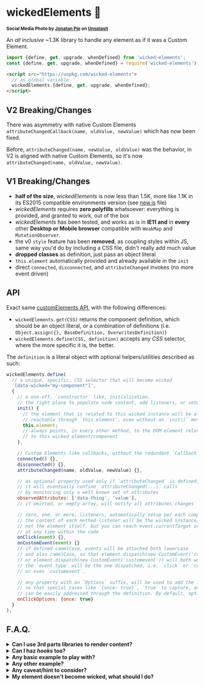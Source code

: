 # wickedElements 🧙

<sup>**Social Media Photo by [Jonatan Pie](https://unsplash.com/@r3dmax) on [Unsplash](https://unsplash.com/)**</sup>

An _all inclusive_ ~1.3K library to handle any element as if it was a Custom Element.

```js
import {define, get, upgrade, whenDefined} from 'wicked-elements';
const {define, get, upgrade, whenDefined} = require('wicked-elements');
```

```html
<script src="https://unpkg.com/wicked-elements">
  // as global variable
  wickedElements.{define, get, upgrade, whenDefined};
</script>
```

## V2 Breaking/Changes

There was asymmetry with native Custom Elements `attributeChangedCallback(name, oldValue, newValue)` which has now been fixed.

Before, `attributeChanged(name, newValue, oldValue)` was the behavior, in V2 is aligned with native Custom Elements, so it's now `attributeChanged(name, oldValue, newValue)`.


## V1 Breaking/Changes

  * **half of the size**, _wickedElements_ is now less than 1.5K, more like 1.1K in its ES2015 compatible environments version (see [new.js](./new.js) file)
  * _wickedElements_ requires **zero polyfills** whatsoever: everything is provided, and granted to work, out of the box
  * _wickedElements_ has been tested, and works as is in **IE11 and** in **every** other **Desktop or Mobile browser** compatible with `WeakMap` and `MutationObserver`.
  * the v0 `style` feature has been **removed**, as coupling styles within JS, same way you'd do by including a CSS file, didn't really add much value
  * **dropped classes** as definition, just pass an object literal
  * `this.element` automatically provided and already available in the `init`
  * direct `connected`, `disconnected`, and `attributeChanged` invokes (no more event driven)


## API

Exact same [customElements API](https://html.spec.whatwg.org/multipage/custom-elements.html#dom-window-customelements), with the following differences:

  * `wickedElements.get(CSS)` returns the component definition, which should be an object literal, or a combination of definitions (i.e. `Object.assign({}, BaseDefinition, OverwritesDefinition)`)
  * `wickedElements.define(CSS, definition)` accepts any _CSS_ selector, where the more specific it is, the better.
  
The `definition` is a literal object with optional helpers/utilities described as such:

```js
wickedElements.define(
  // a unique, specific, CSS selector that will become wicked
  '[data-wicked="my-component"]',
  {
    // a one-off, `constructor` like, initialization,
    // the right place to populate node content, add listeners, or setup components
    init() {
      // the element that is related to this wicked instance will be always
      // reachable through `this.element`, even without an `init()` method
      this.element;
      // always points, in every other method, to the DOM element related
      // to this wicked element/component
    },

    // Custom Elements like callbacks, without the redundant `Callback` suffix
    connected() {},
    disconnected() {},
    attributeChanged(name, oldValue, newValue) {},

    // as optional property used only if `attributeChanged` is defined,
    // it will eventually confine `attributeChanged(...)` calls
    // by monitoring only a well known set of attributes
    observedAttributes: ['data-thing', 'value'],
    // if omitted, or empty array, will notify all attributes changes

    // zero, one, or more, listeners, automatically setup per each component
    // the context of each method-listener will be the wicked instance,
    // not the element itself, but you can reach event.currentTarget or this.element
    // at any time within the code
    onClick(event) {},
    onCustomEvent(event) {}
    // if defined camelCase, events will be attached both lowercase
    // and also camelCase, so that element.dispatch(new CustomEvent('customEvent'))
    // or element.dispatch(new CustomEvent('customevent')) will both work.
    // the `event.type` will be the one dispatched, i.e. `click` or `customEvent`
    // or even `customevent`.

    // any property with an `Options` suffix, will be used to add the listener,
    // so that special cases like `{once: true}`, `true` to capture, and others,
    // can be easily addressed through the definition. By default, options is `false`.
    onClickOptions: {once: true}
  }
);
```

## F.A.Q.

<details>
  <summary>
    <strong>Can I use 3rd parts libraries to render content?</strong>
  </summary>
  <div>

  Sure thing! Following a <a href="https://github.com/WebReflection/lighterhtml#readme">lighterhtml</a> integration example, also <a href="https://codepen.io/WebReflection/pen/qBdOzWj?editors=0010">live in CodePen</a>:

```js
import {render, html, svg} from 'lighterhtml';
const LighterHTML = {
  html() { return render(this.element, html.apply(null, arguments)); },
  svg() { return render(this.element, svg.apply(null, arguments)); }
};

import {define} from 'wicked-elements';
define('.my-component', {
  ...LighterHTML,
  init() { this.render(); },
  render() {
    this.html`<h3>Hello 👋</h3>`;
  }
});
```
  </div>
</details>

<details>
  <summary>
    <strong>Can I haz <em>hooks</em> too?</strong>
  </summary>
  <div>

  You can either check **[hookedElements](https://github.com/WebReflection/hooked-elements#readme)** for an out-of-the-box solution, or you could use <a href="https://github.com/WebReflection/augmentor#readme">augmentor</a>, which is just perfect for this use case 😉, which is indeed exactly what _hookedElements_ use (it's just automatically integrated).

  Test it <a href="https://codepen.io/WebReflection/pen/poJjXPg?editors=0010">live on CodePen</a>.

```js
import {augmentor, useState} from 'augmentor';
import {define} from 'wicked-elements';
define('button.counter', {
  init() {
    // augment once any method, and that's it 🦄
    this.render = augmentor(this.render.bind(this));
    this.render();
  },
  render() {
    const [counter, update] = useState(0);
    const {element} = this;
    element.onclick = () => update(counter + 1);
    element.textContent = `${counter} clicks`;
  }
});
```

  </div>
</details>

<details>
  <summary>
    <strong>Any basic example to play with?</strong>
  </summary>
  <div>

  This is a classic one, the <a href="https://webcomponents.dev/edit/kfZrGZ2SZwBu0opTJqL9">WebComponents.dev click counter</a>, also in <a href="https://codepen.io/WebReflection/pen/JjdYyxj">in CodePen</a>.

  </div>
</details>

<details>
  <summary>
    <strong>Any other example?</strong>
  </summary>
  <div>

Sure. Here any element with a `disabled` class will effectively become disabled.

```js
wickedElements.define('.disabled', {
  init() {
    const {element} = this;

    // if the element has its native way to be disabled, return
    if ('disabled' in element)
      return;

    // otherwise define the behavior
    Object.defineProperty(element, 'disabled', {
      get: () => element.hasAttribute('disabled'),
      set: value => {
        if (value) {
          element.style.cssText = this.disabled;
          element.setAttribute('disabled', '');
        }
        else {
          element.style.cssText = '';
          element.removeAttribute('disabled');
        }
      }
    });

    // if the element was live, just trigger/ensure its status
    element.disabled = element.disabled;
  },
  // the style to attach to disabled elements
  disabled: `
    pointer-events: none;
    opacity: 0.5;
  `
});
```

Once a definition is known, even same DOM nodes can be handled by multiple definitions/behaviors.

As example, here we are addressing all elements that will eventually have a `[disabled]` attribute.

```js
wickedElements.define('[disabled]', {
  onMouseOver() {
    const {element} = this;
    // as elements can be promoted but never come back,
    // which is the same that happens to Custom Elements definitions,
    // we can check these elements are still disabled, per each mouseover event
    if (element.disabled) {
      element.style.visibility = 'hidden';
    }
  },
  onMouseOut() {
    this.element.style.visibility = 'visible';
  }
});
```

Each definition/behavior will provide a new instance of such definition (definition as prototype), meaning there are no conflicts between definitions, and each wicked instance deals with what its prototype object had at the time of definition.

  </div>
</details>

<details>
  <summary>
    <strong>Any caveat/hint to consider?</strong>
  </summary>
  <div>

Same as Custom Elements suffer name-clashing, so that you can have only one `custom-element` definition per page, wicked definitions also could clash if the name is too generic.

It is a good practice to ensure, somehow, your definitions are namespaced, or unique enough, if you're after portability.

```js
wickedElements.define('[data-wicked="my-proj-name-table"]', {
  // unique(ish) definition what will likely not clash with others
});
```

Using `data-wicked="..."` is convenient to also be sure a single element would represent the definition and nothing else, as you cannot have multiple values within an `element.dataset.wicked`, or better, you can serve these components via Server Side Rendering and reflect their special powers via JS once their definition lands on the client, which can be at any given time.

Using a runtime unique class/attribute name also grants behaviors and definitions won't clash, but portability of each wicked behavior could be compromised.

  </div>
</details>

<details>
  <summary>
    <strong>My element doesn't become wicked, what should I do?</strong>
  </summary>
  <div>

  There are cases where an element might not become <em>wicked</em>, such as when the element class changes at runtime, and after the definition occurs.

```js
wickedElements.define('.is-wicked', {
  init() {
    this.element.classList.remove('not-wicked-yet');
    console.log(this.element, 'is now wicked 🎉');
  }
});

const later = document.querySelector('.not-wicked-yet');
later.classList.add('is-wicked');
// ... nothing happens ...
```

For obvious performance reasons, the `MutationObserver` doesn't trigger per each possible class change in the DOM, but fear not, like it is for <a href="https://html.spec.whatwg.org/multipage/custom-elements.html#dom-customelementregistry-upgrade">customElements.upgrade(element)</a>, you can always upgrade one or more elements via `wickedElements.upgrade(element)`.

```js
wickedElements.upgrade(later);
// console.log ...
// <div class="is-wicked"></div> is now wicked 🎉
```

If you'd like to upgrade many elements at once, you can always pass their top-most container, and let the library do the rest.

```js
// upgrade all wicked definitions at once 👍
wickedElements.upgrade(document.documentElement);
```

Don't worry though, elements that were already wicked won't be affected by an upgrade, so that each `init()` is still granted to execute only once per fresh new element, and never again.

  </div>
</details>
